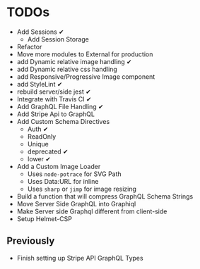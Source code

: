 # TODOs

- Add Sessions ✔
  - Add Session Storage
- Refactor
- Move more modules to External for production
- add Dynamic relative image handling ✔
- add Dynamic relative css handling
- add Responsive/Progressive Image component
- add StyleLint ✔
- rebuild server/side jest ✔
- Integrate with Travis CI ✔
- Add GraphQL File Handling ✔
- Add Stripe Api to GraphQL
- Add Custom Schema Directives
  - Auth ✔
  - ReadOnly
  - Unique
  - deprecated ✔
  - lower ✔
- Add a Custom Image Loader
  - Uses `node-potrace` for SVG Path
  - Uses Data:URL for inline
  - Uses `sharp` or `jimp` for image resizing
- Build a function that will compress GraphQL Schema Strings
- Move Server Side GraphQL into Graphiql
- Make Server side Graphql different from client-side
- Setup Helmet-CSP

## Previously

- Finish setting up Stripe API GraphQL Types
